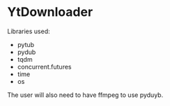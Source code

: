 # YtDownloader

Libraries used:

- pytub
- pydub
- tqdm
- concurrent.futures
- time
- os

The user will also need to have ffmpeg to use pyduyb.

